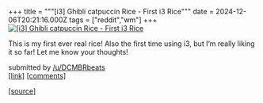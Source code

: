 +++
title = """[i3] Ghibli catpuccin Rice - First i3 Rice"""
date = 2024-12-06T20:21:16.000Z
tags = ["reddit","wm"]
+++
[![[i3] Ghibli catpuccin Rice - First i3 Rice](https://b.thumbs.redditmedia.com/7C8nOnhO9YmqIBeVlFpaj2Yud3NamtgTG7YaEhrqSAA.jpg "[i3] Ghibli catpuccin Rice - First i3 Rice")](https://www.reddit.com/r/unixporn/comments/1h8aqtc/i3_ghibli_catpuccin_rice_first_i3_rice/)

This is my first ever real rice! Also the first time using i3, but I‘m really liking it so far! Let me know your thoughts!

submitted by [/u/DCMBRbeats](https://www.reddit.com/user/DCMBRbeats)  
[\[link\]](https://www.reddit.com/gallery/1h8aqtc) [\[comments\]](https://www.reddit.com/r/unixporn/comments/1h8aqtc/i3_ghibli_catpuccin_rice_first_i3_rice/)

[[source]](https://www.reddit.com/r/unixporn/comments/1h8aqtc/i3_ghibli_catpuccin_rice_first_i3_rice/)
